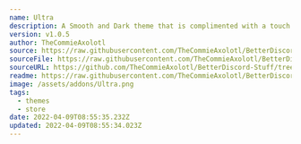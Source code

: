 ```yaml
---
name: Ultra
description: A Smooth and Dark theme that is complimented with a touch of colour.
version: v1.0.5
author: TheCommieAxolotl
source: https://raw.githubusercontent.com/TheCommieAxolotl/BetterDiscord-Stuff/main/Ultra/
sourceFile: https://raw.githubusercontent.com/TheCommieAxolotl/BetterDiscord-Stuff/main/Ultra/Ultra.theme.css
sourceURL: https://github.com/TheCommieAxolotl/BetterDiscord-Stuff/tree/main/Ultra
readme: https://raw.githubusercontent.com/TheCommieAxolotl/BetterDiscord-Stuff/main/Ultra/README.md
image: /assets/addons/Ultra.png
tags:
  - themes
  - store
date: 2022-04-09T08:55:35.232Z
updated: 2022-04-09T08:55:34.023Z
---
```


